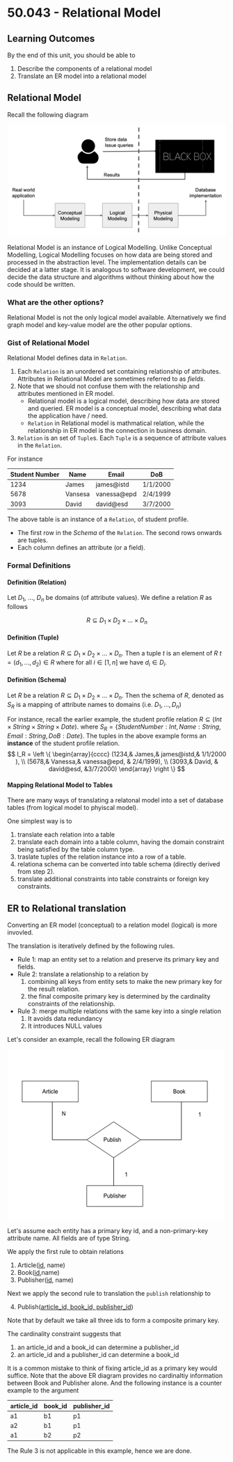 # 50.043 - Relational Model

## Learning Outcomes

By the end of this unit, you should be able to 

1. Describe the components of a relational model
2. Translate an ER model into a relational model





## Relational Model

Recall the following diagram

![](./images/overview-of-data-modelling.png)

Relational Model is an instance of Logical Modelling. Unlike Conceptual Modelling, Logical Modelling focuses on how data are being stored and processed in the abstraction level. The implementation details can be decided at a latter stage. It is analogous to software development, we could decide the data structure and algorithms without thinking about how the code should be written. 

### What are the other options?

Relational Model is not the only logical model available. Alternatively we find graph model and key-value model are the other popular options. 

### Gist of Relational Model

Relational Model defines data in `Relation`. 

1. Each `Relation` is an unordered set containing relationship of attributes. Attributes in Relational Model are sometimes referred to as *fields*.
2. Note that we should not confuse them with the relationship and attributes mentioned in ER model. 
    * Relational model is a logical model, describing how data are stored and queried. ER model is a conceptual model, describing what data the application have / need.
    * `Relation` in Relational model is mathmatical relation, while the relationship in ER model is the connection in business domain. 
3. `Relation` is an set of `Tuple`s. Each `Tuple` is a sequence of attribute values in the `Relation`. 

For instance

|Student Number|Name | Email | DoB|
|---|---|---|---|
|1234|James|james@istd|1/1/2000|
|5678|Vansesa|vanessa@epd|2/4/1999|
|3093|David|david@esd|3/7/2000|

The above table is an instance of a `Relation`, of student profile.
* The first row in the *Schema* of the `Relation`. The second rows onwards are tuples. 
* Each column defines an attribute (or a field).

### Formal Definitions

#### Definition (Relation)
Let $D_1$, ..., $D_n$ be domains (of attribute values).
We define a relation $R$ as follows

$$
R \subseteq D_1 \times D_2 \times ... \times D_n
$$

#### Definition (Tuple)
Let $R$ be a relation $R \subseteq D_1 \times D_2 \times ... \times D_n$. Then a tuple $t$ is an element of $R$
$t = (d_1,...,d_2) \in R$ where for all $i\in [1,n]$ we have $d_i \in D_i$.

#### Definition (Schema)
Let $R$ be a relation $R \subseteq D_1 \times D_2 \times ... \times D_n$. Then the schema of $R$, denoted as $S_R$ is a mapping of attribute names to domains (i.e. $D_1, ..., D_n$)


For instance, recall the earlier example, the student profile relation $R \subseteq (Int \times String \times String \times Date)$. where $S_R = \{Student Number : Int, Name : String, Email : String, DoB : Date \}$.
The tuples in the above example forms an **instance** of the student profile relation. 
$$
I_R = 
\left \{ \begin{array}{cccc} 
    (1234,& James,& james@istd,& 1/1/2000 ), \\ 
    (5678,& Vanessa,& vanessa@epd, & 2/4/1999), \\ 
    (3093,& David, & david@esd, &3/7/2000) 
    \end{array} \right \} 
$$

#### Mapping Relational Model to Tables
There are many ways of translating a relatonal model into a set of database tables (from logical model to phyiscal model).

One simplest way is to 
1. translate each relation into a table
2. translate each domain into a table column, having the domain constraint being satisfied by the table column type.
3. traslate tuples of the relation instance into a row of a table.
4. relationa schema can be converted into table schema (directly derived from step 2).
5. translate additional constraints into table constraints or foreign key constraints.


## ER to Relational translation

Converting an ER model (conceptual) to a relation model (logical) is more invovled.  

The translation is iteratively defined by the following rules.

* Rule 1: map an entity set to a relation and preserve its primary key and fields.
* Rule 2: translate a relationship to a relation by 
  1. combining all keys from entity sets to make the new primary key for the result relation.
  2. the final composite primary key is determined by the cardinality constraints of the relationship.
* Rule 3: merge multiple relations with the same key into a single relation
  1. It avoids data redundancy
  2. It introduces NULL values


Let's consider an example, recall the following ER diagram

![](./images/tertiary_er.png)

Let's assume each entity has a primary key id, and a non-primary-key attribute name. All fields are of type String.

We apply the first rule to obtain relations

1. Article(<ins>id</ins>, name) 
2. Book(<ins>id</ins>,name)
3. Publisher(<ins>id</ins>, name)

Next we apply the second rule to translation the `publish` relationship to 

4. Publish(<ins>article_id, book_id, publisher_id</ins>)

Note that by default we take all three ids to form a composite primary key. 

The cardinality constraint suggests that 
1. an article_id and a book_id can determine a publisher_id 
2. an article_id and a publisher_id can determine a book_id 

It is a common mistake to think of fixing article_id as a primary key would suffice. Note that the above ER diagram provides no cardinaltiy information between Book and Publisher alone. And the following instance is a counter example to the argument

|article_id|book_id|publisher_id|
|---|---|---|
|a1 | b1| p1|
|a2 | b1| p1|
|a1 | b2| p2|


The Rule 3 is not applicable in this example, hence we are done.